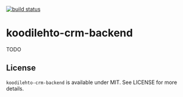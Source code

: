 [![build status](https://secure.travis-ci.org/koodilehto/koodilehto-crm-backend.png)](http://travis-ci.org/koodilehto/koodilehto-crm-backend)

# koodilehto-crm-backend

TODO

## License

`koodilehto-crm-backend` is available under MIT. See LICENSE for more details.

